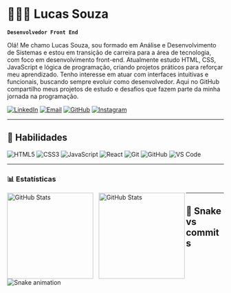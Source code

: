 # 👩🏻‍💻 Lucas Souza

**`Desenvolvedor Front End`**

Olá! Me chamo Lucas Souza, sou formado em Análise e Desenvolvimento de Sistemas e estou em transição de carreira para a área de tecnologia, com foco em desenvolvimento front-end. Atualmente estudo HTML, CSS, JavaScript e lógica de programação, criando projetos práticos para reforçar meu aprendizado. Tenho interesse em atuar com interfaces intuitivas e funcionais, buscando sempre evoluir como desenvolvedor. Aqui no GitHub compartilho meus projetos de estudo e desafios que fazem parte da minha jornada na programação.

[![LinkedIn](https://img.shields.io/badge/LinkedIn-0077B5?style=for-the-badge&logo=linkedin&logoColor=white)](https://www.linkedin.com/in/lucas-do-carmo96/)
[![Email](https://img.shields.io/badge/Email-D14836?style=for-the-badge&logo=gmail&logoColor=white)](mailto:lucasdocarmosouza@gmail.com)
[![GitHub](https://img.shields.io/badge/Seguir_no_GitHub-181717?style=for-the-badge&logo=github&logoColor=white)](https://github.com/devlucas-souza)
[![Instagram](https://img.shields.io/badge/Instagram-E4405F?style=for-the-badge&logo=instagram&logoColor=white)](https://www.instagram.com/luukas.souza/)

---
## 🚀 Habilidades

![HTML5](https://img.shields.io/badge/HTML5-E34F26?style=for-the-badge&logo=html5&logoColor=white)
![CSS3](https://img.shields.io/badge/CSS3-1572B6?style=for-the-badge&logo=css3&logoColor=white)
![JavaScript](https://img.shields.io/badge/JavaScript-F7DF1E?style=for-the-badge&logo=javascript&logoColor=black)
![React](https://img.shields.io/badge/React-20232A?style=for-the-badge&logo=react&logoColor=61DAFB)
![Git](https://img.shields.io/badge/Git-F05032?style=for-the-badge&logo=git&logoColor=white)
![GitHub](https://img.shields.io/badge/GitHub-181717?style=for-the-badge&logo=github&logoColor=white)
![VS Code](https://img.shields.io/badge/VS_Code-007ACC?style=for-the-badge&logo=visual-studio-code&logoColor=white)

---
### 📊 Estatísticas

<p>
  <img 
    align="left" 
    alt="GitHub Stats" 
    height="200" 
    style="padding-right: 10px;" 
    src="https://github-readme-stats.vercel.app/api?username=devlucas-souza&show_icons=true&theme=tokyonight&include_all_commits=true&locale=pt-br" 
  />

<img 
      align="left" 
      alt="GitHub Stats" 
      height="200" 
      src="https://github-readme-stats.vercel.app/api/top-langs/?username=devlucas-souza&theme=tokyonight&layout=compact&custom_title=Tecnologias&langs_count=9" 
  />

</p>

---
## 🐍 Snake vs commits

![Snake animation](https://github.com/devlucas-souza/devlucas-souza/raw/main/output/github-contribution-grid-snake.svg)



